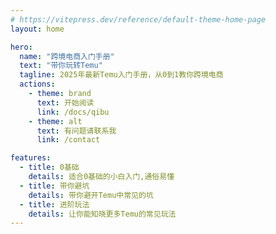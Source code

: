```yaml
---
# https://vitepress.dev/reference/default-theme-home-page
layout: home

hero:
  name: "跨境电商入门手册"
  text: "带你玩转Temu"
  tagline: 2025年最新Temu入门手册，从0到1教你跨境电商
  actions:
    - theme: brand
      text: 开始阅读
      link: /docs/qibu
    - theme: alt
      text: 有问题请联系我
      link: /contact

features:
  - title: 0基础
    details: 适合0基础的小白入门,通俗易懂
  - title: 带你避坑
    details: 带你避开Temu中常见的坑
  - title: 进阶玩法
    details: 让你能知晓更多Temu的常见玩法
---
```


